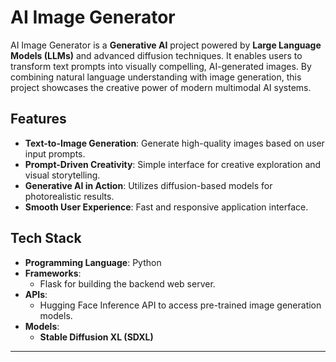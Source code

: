 # AI Image Generator

AI Image Generator is a **Generative AI** project powered by **Large Language Models (LLMs)** and advanced diffusion techniques. It enables users to transform text prompts into visually compelling, AI-generated images. By combining natural language understanding with image generation, this project showcases the creative power of modern multimodal AI systems.

## Features
- **Text-to-Image Generation**: Generate high-quality images based on user input prompts.
- **Prompt-Driven Creativity**: Simple interface for creative exploration and visual storytelling.
- **Generative AI in Action**: Utilizes diffusion-based models for photorealistic results.
- **Smooth User Experience**: Fast and responsive application interface.

## Tech Stack
- **Programming Language**: Python
- **Frameworks**:
  - Flask for building the backend web server.
- **APIs**:
  - Hugging Face Inference API to access pre-trained image generation models.
- **Models**:
  - **Stable Diffusion XL (SDXL)**
---

